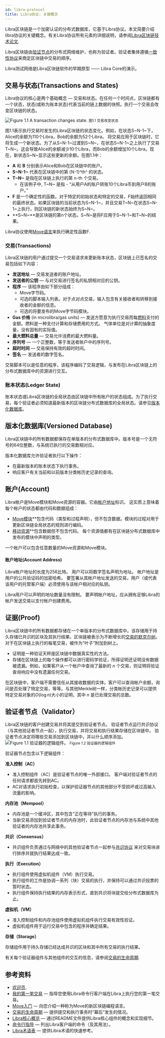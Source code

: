 ```yaml
---
id: libra-protocol
title: Libra协议: 关键概念
---
```



Libra区块链是一个加密认证的分布式数据库，它基于Libra协议。本文简要介绍libra协议的关键概念。有关Libra协议所有元素的详细说明，请参阅[Libra区块链技术论文](https://libra.org/en-us/whitepaper).

Libra区块链由[验证节点](reference/glossary.md#validator-node)的分布式网络维护，也称为验证者。验证者集体遵循[一致性协议](reference/glossary.md#consensus-protocol)来商定区块链中交易的顺序。

Libra测试网络是Libra区块链软件的早期原型 —— Libra Core的演示。

## 交易与状态(Transactions and States)

Libra协议的核心是两个基础概念 &mdash; 交易和状态。在任何一个时间点，区块链都有一个状态，状态(或称为账本状态)代表当前的链上数据的快照。执行一个交易会改变区块链的状态。

![Figure 1.1 A transaction changes state.](assets/illustrations/transactions.svg)
<small class="figure">图1.1 交易改变状态</small>

图1.1表示执行交易时发生的Libra区块链的状态变化。例如，在状态S~N-1~下，Alice的余额为110个Libra，Bob的余额为52个Libra。 将交易应用于区块链时，它将生成一个新状态。为了从S~N-1~过渡到S~N~，在状态S~N-1~之上执行了交易T~N~。这会导致Alice的余额减少10个Libra，而Bob的余额增加10个Libra。现在，新状态S~N~显示这些更新的余额。在图1.1中：

* **A** 和 **B** 分别表示Alice和Bob在区块链中的账户。
* **S~N-1~** 代表在区块链中的第 (N-1)^th^ 的状态。
* **T~N~** 是指在区块链上执行的第 n-th 个交易。
    * 在该例子中, T~N~ 是指 - “从用户A的账户转账10个Libra币到用户B的账户。”
* **F** 是一个确定性的函数。对于特定的初始状态和特定的交易，F始终返回相同的最终状态。如果区块链的当前状态为S~N-1~，并且交易T~N~在状态S~N-1~上执行，则区块链的新状态始终为S~N~。
* **S~N~**是区块链的第n个状态。S~N~是将F应用于S~N-1~和T~N~的结果。

Libra协议使用[Move语言](move-overview.md)来执行确定性函数F.

### 交易(Transactions)

Libra区块链的用户通过提交一个交易请求来更新账本状态，区块链上已签名的交易包括如下内容：

* **发送地址** &mdash; 交易发送者的账户地址。
* **发送者的公钥** &mdash; 与对交易进行签名的私钥相对应的公钥。
* **程序** &mdash; 该程序由如下部分组成：
    * Move字节码。
    * 可选的脚本输入列表。对于点对点交易，输入包含有关接收者和转移到接收者的金额的信息。
    * 可选的将要发布的Move字节码模块。
* **Gas 价格** (in microlibra/gas units) &mdash; 发送方愿意为执行交易而每[燃料](reference/glossary.md#gas)支付的金额。燃料是一种支付计算和存储费用的方式。 气体单位是对计算的抽象度量，没有固有的实际值。
* **最大燃料总量** &mdash; 交易允许消费的最大燃料量。 
* **序列号** &mdash; 一个正整数，等于发送者账户中的序列号。
* **超时时间** &mdash; 交易保持有效的超时时间。
* **签名** &mdash; 发送者的数字签名。

交易脚本可以是任意的程序，该程序编码了交易逻辑，与发布在Libra区块链上的分布式数据库中的资源进行交互。

### 账本状态(Ledger State)

账本状态或Libra区块链的全局状态由区块链中所有帐户的状态组成。为了执行交易，每个验证者必须知道最新版本的区块链分布式数据库的全局状态。请参见[版本化数据库](#versioned-database)。

## 版本化数据库(Versioned Database)

Libra区块链中的所有数据都保存在单版本的分布式数据库中。版本号是一个无符号的64位整数，与系统已执行的交易数相对应。

版本化数据库允许验证者执行以下操作：

* 在最新版本的账本状态下执行事务。
* 响应客户有关当前和以前版本分类帐历史记录的查询。

## 账户(Account)

Libra帐户是Move模块和Move资源的容器。它由[帐户地址](reference/glossary.md#account-address)标识。 这实质上意味着每个帐户的状态都由代码和数据组成：

* [Move模块](move-overview.md#move-modules-allow-composable-smart-contracts)**包含代码（类型和过程声明），但不包含数据。模块的过程对用于更新区块链全局状态的规则进行编码。
* [移动资源](move-overview.md#move-has-first-class-resources)**包含数据但不包含代码。 每个资源值都有在区块链分布式数据库中发布的模块中声明的类型。

一个帐户可以包含任意数量的Move资源和Move模块。

#### 账户地址(Account Address)

Libra帐户地址的长度为256比特。 用户可以将数字签名声明为地址。 帐户地址是用户的公共验证码的加密哈希。 要签署从其帐户地址发送的交易，用户（或代表该用户的托管客户端）必须使用与该帐户相对应的私钥。

Libra用户可以声明的地址数量没有限制。 要声明帐户地址，应从拥有足够Libra的帐户发送交易以支付帐户创建费用。

## 证据(Proof)

Libra区块链中的所有数据都存储在一个单版本的分布式数据库中。该存储用于持久存储已共识的区块及其执行结果。区块链被表示为不断增长的[交易的默克尔树](reference/glossary.md#merkle-trees)。对于在区块链上执行的每笔交易，被作为“叶子”附加到树上。

* 证明是一种验证天秤座区块链中数据真实性的方法。
* 存储在区块链上的每个操作都可以进行密码学验证，所得证明还证明没有数据被遗漏。例如，如果客户从一个帐户中查询了最新的 _n_ 个交易，则证明将验证查询响应中没有遗漏任何交易。

在区块链中，客户端不需要信任从其接收数据的实体。客户可以查询帐户余额，询问是否处理了特定交易，等等。与其他Merkle树一样，分类帐历史记录可以提供特定交易对象的$O(\log n)$大小的证明，其中 _n_ 是已处理交易的总数。

## 验证者节点（Validator）

Libra区块链的客户创建交易并将其提交到验证者节点。 验证者节点运行共识协议（与其他验证者节点一起），执行交易，并将交易和执行结果存储在区块链中。 验证者节点决定将哪些交易添加到区块链中，并以什么顺序添加。![Figure 1.1 验证器的逻辑组件。](assets/illustrations/validator.svg)
<small class="figure">Figure 1.2 验证器的逻辑组件</small>

验证器节点包含以下逻辑组件：

**准入控制（AC）**

* 准入控制组件（AC）是验证者节点的唯一外部接口。 客户端对验证者节点的任何请求都首先转到AC。
* AC对请求执行初始检查，以保护验证器节点的其他部分不受损坏或过高输入流量的影响。

**内存池（Mempool）**

* 内存池是一个缓冲区，其中包含“正在等待”执行的事务。
* 当新交易添加到验证者节点的内存池时，此验证者节点的内存池与系统中其他验证者的内存池共享此事务。

**共识（Consensus）**

* 共识组件负责通过与网络中的其他验证者节点一起参与[共识协议](reference/glossary.md#consensus) 来对交易块进行排序并就执行结果达成一致。

**执行（Execution）**

* 执行组件使用虚拟机组件（VM）执行交易。
* 执行组件的工作是协调一系列（块）交易的执行，并保持可以通过共识投票的暂时状态。
* 执行组件保持执行结果的内存表示形式，直到共识将块提交给分布式数据库为止。


**虚拟机（VM）**

* 准入控制组件和内存池组件使用虚拟机组件执行交易有效性验证。 
* 虚拟机组件用于运行交易中包含的程序并确定结果。

**存储（Storage）**

存储组件用于持久存储已经达成共识的区块和其中所有交易的执行结果。

有关每个验证器组件与其他组件的交互的信息，请参阅[交易的生命周期](life-of-a-transaction.md).

## 参考资料

* [欢迎页](welcome-to-libra.md).
* [我的第一笔交易](my-first-transaction.md) &mdash; 指导您使用Libra命令行客户端在Libra上执行您的第一笔交易。
* [Move入门](move-overview.md) &mdash; 向您介绍一种称为Move的新区块链编程语言。
* [交易的生命周期](life-of-a-transaction.md) &mdash; 提供提交和执行事务时“幕后”发生的情况。
* [Libra核心概览](libra-core-overview.md) &mdash; 通过README文件提供Libra核心组件的概念和实现细节。
* [命令行指导](reference/libra-cli.md) &mdash; 列出Libra客户端的命令（及其用法）。
* [Libra术语表](reference/glossary.md) &mdash; 提供Libra术语的快速参考。
